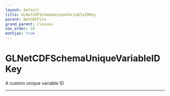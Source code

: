 ```yaml
---
layout: default
title: GLNetCDFSchemaUniqueVariableIDKey
parent: NetCDFFile
grand_parent: Classes
nav_order: 16
mathjax: true
---
```


#  GLNetCDFSchemaUniqueVariableIDKey

A custom unique variable ID


---

